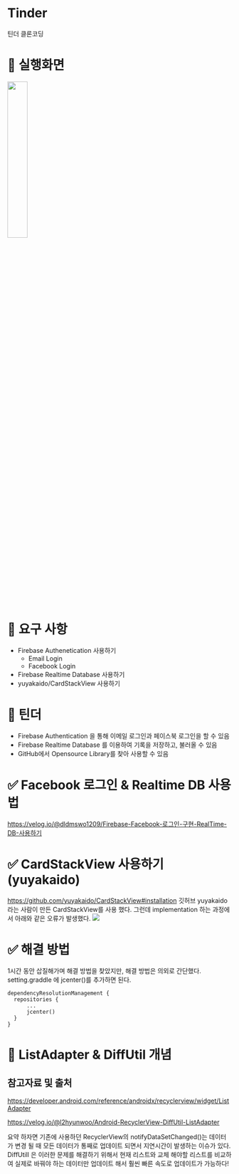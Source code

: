 # Tinder
틴더 클론코딩

# 📌 실행화면
<img src="https://velog.velcdn.com/images/dldmswo1209/post/c709fa8a-0b7b-4862-8f0d-906fc61bd0df/image.gif" width="30%" height="30%">

# 📌 요구 사항
- Firebase Authenetication 사용하기
    - Email Login
    - Facebook Login
- Firebase Realtime Database 사용하기
- yuyakaido/CardStackView 사용하기

# 📌 틴더
- Firebase Authentication 을 통해 이메일 로그인과 페이스북 로그인을 할 수 있음
- Firebase Realtime Database 를 이용하여 기록을 저장하고, 불러올 수 있음
- GitHub에서 Opensource Library를 찾아 사용할 수 있음


# ✅ Facebook 로그인 & Realtime DB 사용법
https://velog.io/@dldmswo1209/Firebase-Facebook-로그인-구현-RealTime-DB-사용하기

# ✅ CardStackView 사용하기(yuyakaido)
https://github.com/yuyakaido/CardStackView#installation
깃허브 yuyakaido 라는 사람이 만든 CardStackView를 사용 했다.
그런데 implementation 하는 과정에서 아래와 같은 오류가 발생했다.
![](https://velog.velcdn.com/images/dldmswo1209/post/4f1fc72d-27ef-4ef9-ade8-a2a550169291/image.png)
# ✅ 해결 방법
1시간 동안 삽질해가며 해결 방법을 찾았지만, 해결 방법은 의외로 간단했다.
setting.graddle 에 jcenter()를 추가하면 된다.

	dependencyResolutionManagement {
      repositories {
          ...
          jcenter()
      }
    }
 
 # 📌 ListAdapter & DiffUtil 개념
## 참고자료 및 출처
   https://developer.android.com/reference/androidx/recyclerview/widget/ListAdapter

https://velog.io/@l2hyunwoo/Android-RecyclerView-DiffUtil-ListAdapter

요약 하자면 기존에 사용하던 RecyclerView의 notifyDataSetChanged()는 데이터가 변경 될 때 모든 데이터가 통째로 업데이트 되면서 지연시간이 발생하는 이슈가 있다. 
DiffUtill 은 이러한 문제를 해결하기 위해서 현재 리스트와 교체 해야할 리스트를 비교하여 실제로 바꿔야 하는 데이터만 업데이트 해서 훨씬 빠른 속도로 업데이트가 가능하다!
